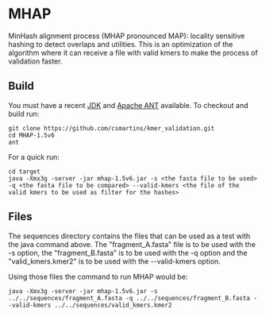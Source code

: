 # MHAP

MinHash alignment process (MHAP pronounced MAP): locality sensitive hashing to detect overlaps and utilities. This is an optimization of the algorithm where it can receive a file with valid kmers to make the process of validation faster.

## Build

You must have a recent  [JDK](http://www.oracle.com/technetwork/java/javase/downloads/jdk8-downloads-2133151.html "JDK") and [Apache ANT](http://ant.apache.org/ "ANT") available. To checkout and build run:

    git clone https://github.com/csmartins/kmer_validation.git
    cd MHAP-1.5v6
    ant
    
For a quick run:

    cd target
    java -Xmx3g -server -jar mhap-1.5v6.jar -s <the fasta file to be used> -q <the fasta file to be compared> --valid-kmers <the file of the valid kmers to be used as filter for the hashes>

## Files

The sequences directory contains the files that can be used as a test with the java command above. The "fragment_A.fasta" file is to be used with the -s option, the "fragment_B.fasta" is to be used with the -q option and the "valid_kmers.kmer2" is to be used with the --valid-kmers option.

Using those files the command to run MHAP would be:

    java -Xmx3g -server -jar mhap-1.5v6.jar -s ../../sequences/fragment_A.fasta -q ../../sequences/fragment_B.fasta --valid-kmers ../../sequences/valid_kmers.kmer2
